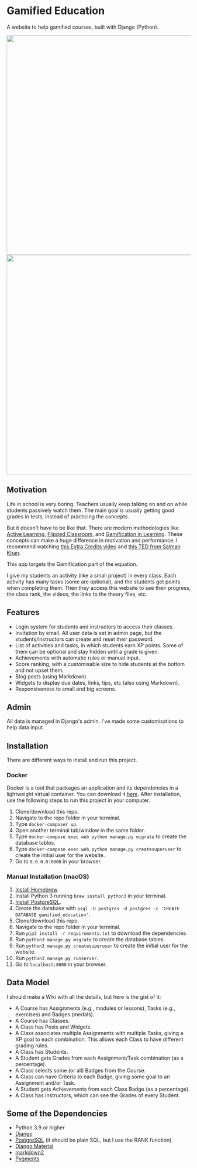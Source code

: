 # Gamified Education

A website to help gamified courses, built with Django (Python).

<img src="https://github.com/wallysalami/gamified-education/assets/2084188/6dcd41c9-6ea3-4879-a9b4-a5bd0ee41c20 " width="600">
<img src="https://github.com/wallysalami/gamified-education/assets/2084188/3be1a166-b8fc-4e3c-b3c6-5c84b6fdf3cd" width="600">

## Motivation

Life in school is very boring. Teachers usually keep talking on and on while students passively watch them. The main goal is usually getting good grades in tests, instead of practicing the concepts.

But it doesn't have to be like that. There are modern methodologies like [Active Learning](https://en.wikipedia.org/wiki/Active_learning), [Flipped Classroom](https://en.wikipedia.org/wiki/Flipped_classroom), and [Gamification in Learning](https://en.wikipedia.org/wiki/Gamification_of_learning). These concepts can make a huge difference in motivation and performance. I recommend watching [this Extra Credits video](https://www.youtube.com/watch?v=MuDLw1zIc94) and [this TED from Salman Khan](https://www.ted.com/talks/sal_khan_let_s_use_video_to_reinvent_education).

This app targets the Gamification part of the equation.

I give my students an activity (like a small project) in every class. Each activity has many tasks (some are optional), and the students get points when completing them. Then they access this website to see their progress, the class rank, the videos, the links to the theory files, etc.


## Features

  - Login system for students and instructors to access their classes.
  - Invitation by email. All user data is set in admin page, but the students/instructors can create and reset their password.
  - List of activities and tasks, in which students earn XP points. Some of them can be optional and stay hidden until a grade is given.
  - Achievements with automatic rules or manual input.
  - Score ranking, with a customisable size to hide students at the bottom and not upset them.
  - Blog posts (using Markdown).
  - Widgets to display due dates, links, tips, etc (also using Markdown).
  - Responsiveness to small and big screens.
 

## Admin

All data is managed in Django's admin. I've made some customisations to help data input.


## Installation

There are different ways to install and run this project.


### Docker

Docker is a tool that packages an application and its dependencies in a lightweight virtual container. You can download it [here](https://www.docker.com/products/docker-desktop). After installation, use the following steps to run this project in your computer.
  
  1. Clone/download this repo.
  2. Navigate to the repo folder in your terminal.
  3. Type `docker-composer up`.
  4. Open another terminal tab/window in the same folder.
  5. Type `docker-compose exec web python manage.py migrate` to create the database tables.
  6. Type `docker-compose exec web python manage.py createsuperuser` to create the initial user for the website.
  7. Go to `0.0.0.0:8000` in your browser.
  

### Manual Installation (macOS)

  1. [Install Homebrew](https://brew.sh/).
  2. Install Python 3 running `brew install python3` in your terminal.
  3. [Install PostgreSQL](https://www.elliotblackburn.com/installing-postgresql-on-macos-osx/).
  4. Create the database with `psql -U postgres -d postgres -c 'CREATE DATABASE gamified_education'`.
  5. Clone/download this repo.
  6. Navigate to the repo folder in your terminal.
  7. Run `pip3 install -r requirements.txt` to download the dependencies.
  8. Run `python3 manage.py migrate` to create the database tables.
  9. Run `python3 manage.py createsuperuser` to create the initial user for the website.
  10. Run `python3 manage.py runserver`.
  11. Go to `localhost:8000` in your browser.


## Data Model

I should make a Wiki with all the details, but here is the gist of it:

  - A Course has Assignments (e.g., modules or lessons), Tasks (e.g., exercises) and Badges (medals).
  - A Course has Classes.
  - A Class has Posts and Widgets.
  - A Class associates multiple Assignments with multiple Tasks, giving a XP goal to each combination. This allows each Class to have different grading rules.
  - A Class has Students.
  - A Student gets Grades from each Assignment/Task combination (as a percentage).
  - A Class selects some (or all) Badges from the Course.
  - A Class can have Criteria to each Badge, giving some goal to an Assignment and/or Task.
  - A Student gets Achievements from each Class Badge (as a percentage).
  - A Class has Instructors, which can see the Grades of every Student.
  

## Some of the Dependencies
  - Python 3.9 or higher
  - [Django](https://github.com/django/django)
  - [PostgreSQL](https://www.postgresql.org) (it should be plain SQL, but I use the RANK function)
  - [Django Material](https://github.com/viewflow/django-material)
  - [markdown2](https://github.com/trentm/python-markdown2)
  - [Pygments](https://github.com/pygments/pygments)
  